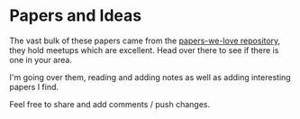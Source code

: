 # Papers and Ideas

The vast bulk of these papers came from the [papers-we-love repository](https://github.com/papers-we-love/papers-we-love), they hold meetups which are excellent. Head over there to see if there is one in your area.

I'm going over them, reading and adding notes as well as adding interesting papers I find.

Feel free to share and add comments / push changes.
